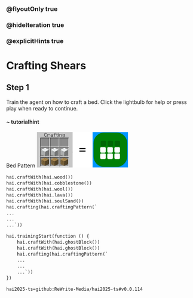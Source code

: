 ### @flyoutOnly true
### @hideIteration true
### @explicitHints true

# Crafting Shears

## Step 1
Train the agent on how to craft a bed. Click the lightbulb for help or press play when ready to continue.

#### ~ tutorialhint 
Bed Pattern
![Craft Bed](https://raw.githubusercontent.com/ReWrite-Media/makecode/master/blocks/hai2025/img/bed_crafting.png "Craft Bed")

```ghost
hai.craftWith(hai.wood())
hai.craftWith(hai.cobblestone())
hai.craftWith(hai.wool())
hai.craftWith(hai.lava())
hai.craftWith(hai.soulSand())
hai.crafting(hai.craftingPattern(`
...
...
...`))
```

```template
hai.trainingStart(function () {
    hai.craftWith(hai.ghostBlock())
    hai.craftWith(hai.ghostBlock())
    hai.crafting(hai.craftingPattern(`
    ...
    ...
    ...`))
})
```




```package
hai2025-ts=github:ReWrite-Media/hai2025-ts#v0.0.114
```
